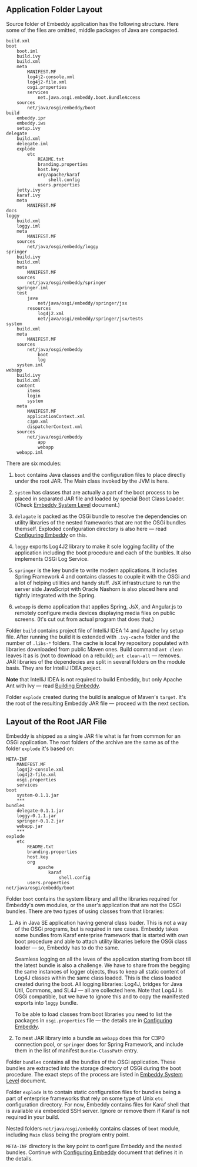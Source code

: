 ## Application Folder Layout

Source folder of Embeddy application has the following structure. Here
some of the files are omitted, middle packages of Java are compacted.

    build.xml
    boot
        boot.iml
        build.ivy
        build.xml
        meta
            MANIFEST.MF
            log4j2-console.xml
            log4j2-file.xml
            osgi.properties
            services
                net.java.osgi.embeddy.boot.BundleAccess
        sources
            net/java/osgi/embeddy/boot
    build
        embeddy.ipr
        embeddy.iws
        setup.ivy
    delegate
        build.xml
        delegate.iml
        explode
            etc
                README.txt
                branding.properties
                host.key
                org/apache/karaf
                    shell.config
                users.properties
        jetty.ivy
        karaf.ivy
        meta
            MANIFEST.MF
    docs
    loggy
        build.xml
        loggy.iml
        meta
            MANIFEST.MF
        sources
            net/java/osgi/embeddy/loggy
    springer
        build.ivy
        build.xml
        meta
            MANIFEST.MF
        sources
            net/java/osgi/embeddy/springer
        springer.iml
        test
            java
                net/java/osgi/embeddy/springer/jsx
            resources
                log4j2.xml
                net/java/osgi/embeddy/springer/jsx/tests
    system
        build.xml
        meta
            MANIFEST.MF
        sources
            net/java/osgi/embeddy
                boot
                log
        system.iml
    webapp
        build.ivy
        build.xml
        content
            items
            login
            system
        meta
            MANIFEST.MF
            applicationContext.xml
            c3p0.xml
            dispatcherContext.xml
        sources
            net/java/osgi/embeddy
                app
                webapp
        webapp.iml

There are six modules:

1. `boot` contains Java classes and the configuration files to place
   directly under the root JAR. The Main class invoked by the JVM is here.

2. `system` has classes that are actually a part of the boot process to be
   placed in separated JAR file and loaded by special Boot Class Loader.
   (Check [Embeddy System Level](system.md) document.)

3. `delagate` is packed as the OSGi bundle to resolve the dependencies
   on utility libraries of the nested frameworks that are not the OSGi
   bundles themself. Exploded configuration directory is also here —
   read [Configuring Embeddy](config.md) on this.

4. `loggy` exports Log4J2 library to make it sole logging facility
   of the application including the boot procedure and each of the
   bunbles. It also implements OSGi Log Service.

5. `springer` is the key bundle to write modern applications. It includes
   Spring Framework 4 and contains classes to couple it with the OSGi and
   a lot of helping utilities and handy stuff. JsX infrastructure to run
   the server side JavaScript with Oracle Nashorn is also placed here and
   tightly integrated with the Spring.

6. `webapp` is demo application that applies Spring, JsX, and Angular.js
   to remotely configure media devices displaying media files on public
   screens. (It's cut out from actual program that does that.)

Folder `build` contains project file of IntelliJ IDEA 14 and Apache Ivy
setup file. After running the build it is extended with `.ivy-cache` folder
and the number of `.libs-*` folders. The cache is local Ivy repository
populated with libraries downloaded from public Maven ones. Build command
`ant clean` leaves it as is (not to download on a rebuild); `ant clean-all`
— removes. JAR libraries of the dependecies are split in several folders
on the module basis. They are for IntelliJ IDEA project.

**Note** that IntelliJ IDEA is not required to build Embeddy, but only
Apache Ant with Ivy — read [Building Embeddy](build.md).

Folder `explode` created during the build is analogue of Maven's
`target`. It's the root of the resulting Embeddy JAR file —
proceed with the next section.


## Layout of the Root JAR File

Embeddy is shipped as a single JAR file what is far from common for an
OSGi application. The root folders of the archive are the same as of
the folder `explode` it's based on:

    META-INF
        MANIFEST.MF
        log4j2-console.xml
        log4j2-file.xml
        osgi.properties
        services
    boot
        system-0.1.1.jar
        ***
    bundles
        delegate-0.1.1.jar
        loggy-0.1.1.jar
        springer-0.1.2.jar
        webapp.jar
        ***
    explode
        etc
            README.txt
            branding.properties
            host.key
            org
                apache
                    karaf
                        shell.config
            users.properties
    net/java/osgi/embeddy/boot

Folder `boot` contains the system library and all the libraries required for
Embeddy's own modules, or the user's application that are not the OSGi
bundles. There are two types of using classes from that libraries:

1) As in Java SE application having general class loader. This is not a way
   of the OSGi programs, but is required in rare cases. Embeddy takes some
   bundles from Karaf enterprise framework that is started with own boot
   procedure and able to attach utility libraries before the OSGi class
   loader — so, Embeddy has to do the same.

   Seamless logging on all the leves of the application starting from
   boot till the latest bundle is also a challenge. We have to share
   from the begging the same instances of logger objects, thus to keep
   all static content of Log4J classes within the same class loaded.
   This is the class loaded created during the boot. All logging
   libraries: Log4J, bridges for Java Util, Commons, and SL4J —
   all are collected here. Note that Log4J is OSGi compatible,
   but we have to ignore this and to copy the manifested exports
   into `loggy` bundle.

   To be able to load classes from boot libraries you need to
   list the packages in `osgi.properties` file — the details
   are in [Configuring Embeddy](config.md).

2) To nest JAR library into a bundle as `webapp` does this for
   C3P0 connection pool, or `springer` does for Spring Framework,
   and include them in the list of manifest `Bundle-ClassPath` entry.

Folder `bundles` contains all the bundles of the OSGi application.
These bundles are extracted into the storage directory of OSGi
during the boot procedure. The exact steps of the process are
listed in [Embeddy System Level](system.md) document.

Folder `explode` is to contain static configuration files for bundles
being a part of enterprise frameworks that rely on some type of Unix
`etc` configuration directory. For now, Embeddy contains files for
Karaf shell that is available via embedded SSH server. Ignore or remove
them if Karaf is not required in your build.

Nested folders `net/java/osgi/embeddy` contains classes of `boot`
module, including `Main` class being the program entry point.

`META-INF` directory is the key point to configure Embeddy and
the nested bundles. Continue with [Configuring Embeddy](config.md)
document that defines it in the details.
